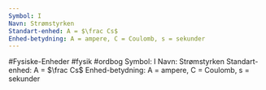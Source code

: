```yaml
---
Symbol: I
Navn: Strømstyrken
Standart-enhed: A = $\frac Cs$
Enhed-betydning: A = ampere, C = Coulomb, s = sekunder
---
```

#Fysiske-Enheder #fysik #ordbog 
Symbol: I
Navn: Strømstyrken
Standart-enhed: A = $\frac Cs$
Enhed-betydning: A = ampere, C = Coulomb, s = sekunder